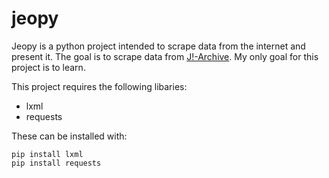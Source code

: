 # jeopy

Jeopy is a python project intended to scrape data from the internet and present it. The goal is to scrape data from [J!-Archive](http://j-archive.com/).
My only goal for this project is to learn.

This project requires the following libaries:

* lxml
* requests

These can be installed with:

```
pip install lxml
pip install requests
```